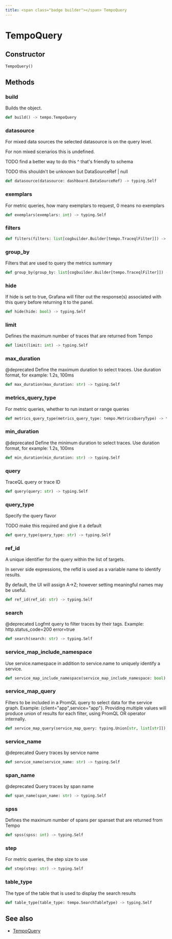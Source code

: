 ```yaml
---
title: <span class="badge builder"></span> TempoQuery
---
```

# <span class="badge builder"></span> TempoQuery

## Constructor

```python
TempoQuery()
```
## Methods

### <span class="badge object-method"></span> build

Builds the object.

```python
def build() -> tempo.TempoQuery
```

### <span class="badge object-method"></span> datasource

For mixed data sources the selected datasource is on the query level.

For non mixed scenarios this is undefined.

TODO find a better way to do this ^ that's friendly to schema

TODO this shouldn't be unknown but DataSourceRef | null

```python
def datasource(datasource: dashboard.DataSourceRef) -> typing.Self
```

### <span class="badge object-method"></span> exemplars

For metric queries, how many exemplars to request, 0 means no exemplars

```python
def exemplars(exemplars: int) -> typing.Self
```

### <span class="badge object-method"></span> filters

```python
def filters(filters: list[cogbuilder.Builder[tempo.TraceqlFilter]]) -> typing.Self
```

### <span class="badge object-method"></span> group_by

Filters that are used to query the metrics summary

```python
def group_by(group_by: list[cogbuilder.Builder[tempo.TraceqlFilter]]) -> typing.Self
```

### <span class="badge object-method"></span> hide

If hide is set to true, Grafana will filter out the response(s) associated with this query before returning it to the panel.

```python
def hide(hide: bool) -> typing.Self
```

### <span class="badge object-method"></span> limit

Defines the maximum number of traces that are returned from Tempo

```python
def limit(limit: int) -> typing.Self
```

### <span class="badge object-method"></span> max_duration

@deprecated Define the maximum duration to select traces. Use duration format, for example: 1.2s, 100ms

```python
def max_duration(max_duration: str) -> typing.Self
```

### <span class="badge object-method"></span> metrics_query_type

For metric queries, whether to run instant or range queries

```python
def metrics_query_type(metrics_query_type: tempo.MetricsQueryType) -> typing.Self
```

### <span class="badge object-method"></span> min_duration

@deprecated Define the minimum duration to select traces. Use duration format, for example: 1.2s, 100ms

```python
def min_duration(min_duration: str) -> typing.Self
```

### <span class="badge object-method"></span> query

TraceQL query or trace ID

```python
def query(query: str) -> typing.Self
```

### <span class="badge object-method"></span> query_type

Specify the query flavor

TODO make this required and give it a default

```python
def query_type(query_type: str) -> typing.Self
```

### <span class="badge object-method"></span> ref_id

A unique identifier for the query within the list of targets.

In server side expressions, the refId is used as a variable name to identify results.

By default, the UI will assign A->Z; however setting meaningful names may be useful.

```python
def ref_id(ref_id: str) -> typing.Self
```

### <span class="badge object-method"></span> search

@deprecated Logfmt query to filter traces by their tags. Example: http.status_code=200 error=true

```python
def search(search: str) -> typing.Self
```

### <span class="badge object-method"></span> service_map_include_namespace

Use service.namespace in addition to service.name to uniquely identify a service.

```python
def service_map_include_namespace(service_map_include_namespace: bool) -> typing.Self
```

### <span class="badge object-method"></span> service_map_query

Filters to be included in a PromQL query to select data for the service graph. Example: {client="app",service="app"}. Providing multiple values will produce union of results for each filter, using PromQL OR operator internally.

```python
def service_map_query(service_map_query: typing.Union[str, list[str]]) -> typing.Self
```

### <span class="badge object-method"></span> service_name

@deprecated Query traces by service name

```python
def service_name(service_name: str) -> typing.Self
```

### <span class="badge object-method"></span> span_name

@deprecated Query traces by span name

```python
def span_name(span_name: str) -> typing.Self
```

### <span class="badge object-method"></span> spss

Defines the maximum number of spans per spanset that are returned from Tempo

```python
def spss(spss: int) -> typing.Self
```

### <span class="badge object-method"></span> step

For metric queries, the step size to use

```python
def step(step: str) -> typing.Self
```

### <span class="badge object-method"></span> table_type

The type of the table that is used to display the search results

```python
def table_type(table_type: tempo.SearchTableType) -> typing.Self
```

## See also

 * <span class="badge object-type-class"></span> [TempoQuery](./object-TempoQuery.md)
